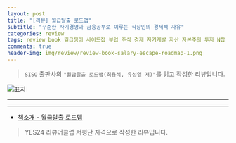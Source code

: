 ```yaml
---  
layout: post  
title: "[리뷰] 월급탈출 로드맵"  
subtitle: "꾸준한 자기경영과 금융공부로 이루는 직장인의 경제적 자유"  
categories: review  
tags: review book 월급쟁이 사이드잡 부업 주식 경제 자기계발 자산 자본주의 투자 N잡    
comments: true  
header-img: img/review/review-book-salary-escape-roadmap-1.png
---  
```

  
> `SISO` 출판사의 `"월급탈출 로드맵(최용석, 유성열 저)"`를 읽고 작성한 리뷰입니다.  

![표지](https://theorydb.github.io/assets/img/review/review-book-salary-escape-roadmap-1.png)  

---

---

* [책소개 - 월급탈출 로드맵](http://www.yes24.com/Product/Goods/99125790)

> YES24 리뷰어클럽 서평단 자격으로 작성한 리뷰입니다.